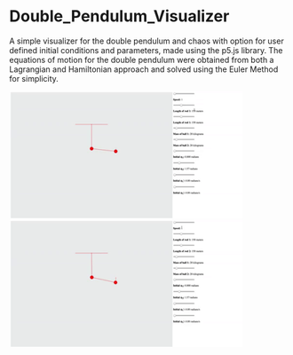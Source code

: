 # Double_Pendulum_Visualizer

A simple visualizer for the double pendulum and chaos with option for user defined initial conditions and parameters, made using the p5.js library.
The equations of motion for the double pendulum were obtained from both a Lagrangian and Hamiltonian approach and solved using the Euler Method for simplicity.

<img src="images/pendulum.gif" alt="HTML5 Icon" width="420"  style="display:inline-block"> <img src="images/change.gif" alt="HTML5 Icon" width="420"  style="display:inline-block">

